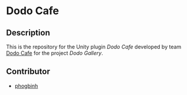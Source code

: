 # Dodo Cafe
## Description
This is the repository for the Unity plugin *Dodo Cafe* developed by team [Dodo Cafe](https://github.com/DodoCafe) for the project *Dodo Gallery*.

## Contributor
* [phogbinh](https://github.com/phogbinh)